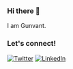 ### Hi there 👋

I am Gunvant. 


### Let's connect!



[![Twitter](https://user-images.githubusercontent.com/14096299/182434667-c7e8fae2-cf2b-476f-80ab-d267672824cf.png)](https://twitter.com/gunvantsr)
[![LinkedIn](https://user-images.githubusercontent.com/14096299/182434472-0f7c2bf7-fd5a-46e9-be05-af8c3834a41b.png)](https://www.linkedin.com/in/gunvantsr/)
